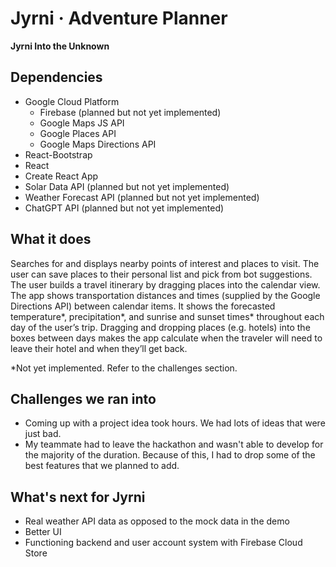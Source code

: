 
# Jyrni · Adventure Planner

**Jyrni Into the Unknown**

## Dependencies
- Google Cloud Platform
  - Firebase (planned but not yet implemented)
  - Google Maps JS API
  - Google Places API
  - Google Maps Directions API
- React-Bootstrap
- React
- Create React App
- Solar Data API (planned but not yet implemented)
- Weather Forecast API (planned but not yet implemented)
- ChatGPT API (planned but not yet implemented)

## What it does
Searches for and displays nearby points of interest and places to visit. The user can save places to their personal list and pick from bot suggestions. The user builds a travel itinerary by dragging places into the calendar view. The app shows transportation distances and times (supplied by the Google Directions API) between calendar items. It shows the forecasted temperature*, precipitation*, and sunrise and sunset times* throughout each day of the user’s trip. Dragging and dropping places (e.g. hotels) into the boxes between days makes the app calculate when the traveler will need to leave their hotel and when they’ll get back.

*Not yet implemented. Refer to the challenges section.

## Challenges we ran into
- Coming up with a project idea took hours. We had lots of ideas that were just bad.
- My teammate had to leave the hackathon and wasn't able to develop for the majority of the duration. Because of this, I had to drop some of the best features that we planned to add.

## What's next for Jyrni
- Real weather API data as opposed to the mock data in the demo
- Better UI
- Functioning backend and user account system with Firebase Cloud Store
